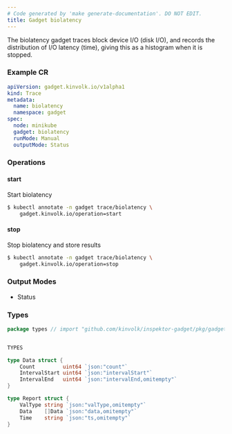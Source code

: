 ```yaml
---
# Code generated by 'make generate-documentation'. DO NOT EDIT.
title: Gadget biolatency
---
```


The biolatency gadget traces block device I/O (disk I/O), and records the
distribution of I/O latency (time), giving this as a histogram when it is
stopped.

### Example CR

```yaml
apiVersion: gadget.kinvolk.io/v1alpha1
kind: Trace
metadata:
  name: biolatency
  namespace: gadget
spec:
  node: minikube
  gadget: biolatency
  runMode: Manual
  outputMode: Status
```

### Operations


#### start

Start biolatency

```bash
$ kubectl annotate -n gadget trace/biolatency \
    gadget.kinvolk.io/operation=start
```
#### stop

Stop biolatency and store results

```bash
$ kubectl annotate -n gadget trace/biolatency \
    gadget.kinvolk.io/operation=stop
```

### Output Modes

* Status

### Types

```go
package types // import "github.com/kinvolk/inspektor-gadget/pkg/gadgets/profile/block-io/types"


TYPES

type Data struct {
	Count         uint64 `json:"count"`
	IntervalStart uint64 `json:"intervalStart"`
	IntervalEnd   uint64 `json:"intervalEnd,omitempty"`
}

type Report struct {
	ValType string `json:"valType,omitempty"`
	Data    []Data `json:"data,omitempty"`
	Time    string `json:"ts,omitempty"`
}

```
